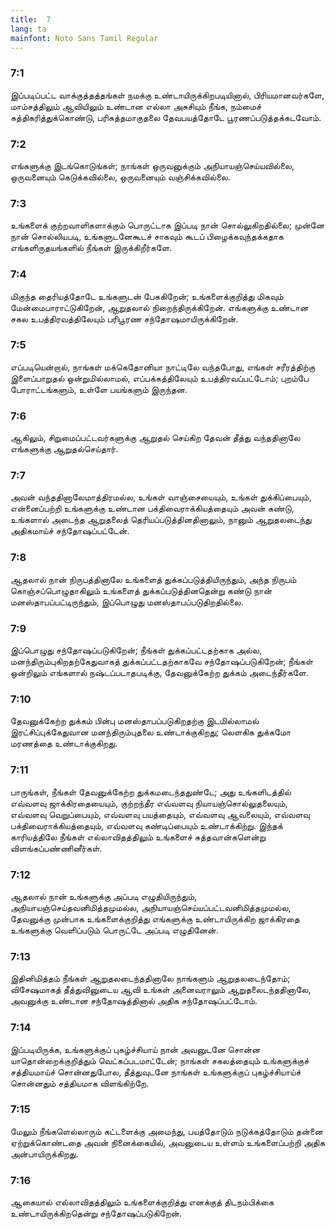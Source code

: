 ```yaml
---
title:  7
lang: ta
mainfont: Noto Sans Tamil Regular
---
```


###  7:1

இப்படிப்பட்ட வாக்குத்தத்தங்கள் நமக்கு உண்டாயிருக்கிறபடியினால், பிரியமானவர்களே, மாம்சத்திலும் ஆவியிலும் உண்டான எல்லா அசுசியும் நீங்க, நம்மைச் சுத்திகரித்துக்கொண்டு, பரிசுத்தமாகுதலை தேவபயத்தோடே பூரணப்படுத்தக்கடவோம்.

###  7:2

எங்களுக்கு இடங்கொடுங்கள்; நாங்கள் ஒருவனுக்கும் அநியாயஞ்செய்யவில்லை, ஒருவனையும் கெடுக்கவில்லை, ஒருவனையும் வஞ்சிக்கவில்லை.

###  7:3

உங்களைக் குற்றவாளிகளாக்கும் பொருட்டாக இப்படி நான் சொல்லுகிறதில்லை; முன்னே நான் சொல்லியபடி, உங்களுடனேகூடச் சாகவும் கூடப் பிழைக்கவுந்தக்கதாக எங்களிருதயங்களில் நீங்கள் இருக்கிறீர்களே.

###  7:4

மிகுந்த தைரியத்தோடே உங்களுடன் பேசுகிறேன்; உங்களைக்குறித்து மிகவும் மேன்மைபாராட்டுகிறேன், ஆறுதலால் நிறைந்திருக்கிறேன். எங்களுக்கு உண்டான சகல உபத்திரவத்திலேயும் பரிபூரண சந்தோஷமாயிருக்கிறேன்.

###  7:5

எப்படியென்றால், நாங்கள் மக்கெதோனியா நாட்டிலே வந்தபோது, எங்கள் சரீரத்திற்கு இளைப்பாறுதல் ஒன்றுமில்லாமல், எப்பக்கத்திலேயும் உபத்திரவப்பட்டோம்; புறம்பே போராட்டங்களும், உள்ளே பயங்களும் இருந்தன.

###  7:6

ஆகிலும், சிறுமைப்பட்டவர்களுக்கு ஆறுதல் செய்கிற தேவன் தீத்து வந்ததினாலே எங்களுக்கு ஆறுதல்செய்தார்.

###  7:7

அவன் வந்ததினாலேமாத்திரமல்ல, உங்கள் வாஞ்சையையும், உங்கள் துக்கிப்பையும், என்னைப்பற்றி உங்களுக்கு உண்டான பக்திவைராக்கியத்தையும் அவன் கண்டு, உங்களால் அடைந்த ஆறுதலைத் தெரியப்படுத்தினதினாலும், நானும் ஆறுதலடைந்து அதிகமாய்ச் சந்தோஷப்பட்டேன்.

###  7:8

ஆதலால் நான் நிருபத்தினாலே உங்களைத் துக்கப்படுத்தியிருந்தும், அந்த நிருபம் கொஞ்சப்பொழுதாகிலும் உங்களைத் துக்கப்படுத்தினதென்று கண்டு நான் மனஸ்தாபப்பட்டிருந்தும், இப்பொழுது மனஸ்தாபப்படுதிறதில்லை.

###  7:9

இப்பொழுது சந்தோஷப்படுகிறேன்; நீங்கள் துக்கப்பட்டதற்காக அல்ல, மனந்திரும்புகிறதற்கேதுவாகத் துக்கப்பட்டதற்காகவே சந்தோஷப்படுகிறேன்; நீங்கள் ஒன்றிலும் எங்களால் நஷ்டப்படாதபடிக்கு, தேவனுக்கேற்ற துக்கம் அடைந்தீர்களே.

###  7:10

தேவனுக்கேற்ற துக்கம் பின்பு மனஸ்தாபப்படுகிறதற்கு இடமில்லாமல் இரட்சிப்புக்கேதுவான மனந்திரும்புதலை உண்டாக்குகிறது; லெளகிக துக்கமோ மரணத்தை உண்டாக்குகிறது.

###  7:11

பாருங்கள், நீங்கள் தேவனுக்கேற்ற துக்கமடைந்ததுண்டே; அது உங்களிடத்தில் எவ்வளவு ஜாக்கிரதையையும், குற்றந்தீர எவ்வளவு நியாயஞ்சொல்லுதலையும், எவ்வளவு வெறுப்பையும், எவ்வளவு பயத்தையும், எவ்வளவு ஆவலையும், எவ்வளவு பக்திவைராக்கியத்தையும், எவ்வளவு கண்டிப்பையும் உண்டாக்கிற்று. இந்தக் காரியத்திலே நீங்கள் எல்லாவிதத்திலும் உங்களைச் சுத்தவான்களென்று விளங்கப்பண்ணினீர்கள்.

###  7:12

ஆதலால் நான் உங்களுக்கு அப்படி எழுதியிருந்தும், அநியாயஞ்செய்தவனிமித்தமுமல்ல, அநியாயஞ்செய்யப்பட்டவனிமித்தமுமல்ல, தேவனுக்கு முன்பாக உங்களைக்குறித்து எங்களுக்கு உண்டாயிருக்கிற ஜாக்கிரதை உங்களுக்கு வெளிப்படும் பொருட்டே அப்படி எழுதினேன்.

###  7:13

இதினிமித்தம் நீங்கள் ஆறுதலடைந்ததினாலே நாங்களும் ஆறுதலடைந்தோம்; விசேஷமாகத் தீத்துவினுடைய ஆவி உங்கள் அனைவராலும் ஆறுதலைடந்ததினாலே, அவனுக்கு உண்டான சந்தோஷத்தினால் அதிக சந்தோஷப்பட்டோம்.

###  7:14

இப்படியிருக்க, உங்களுக்குப் புகழ்ச்சியாய் நான் அவனுடனே சொன்ன யாதொன்றைக்குறித்தும் வெட்கப்படமாட்டேன்; நாங்கள் சகலத்தையும் உங்களுக்குச் சத்தியமாய்ச் சொன்னதுபோல, தீத்துவுடனே நாங்கள் உங்களுக்குப் புகழ்ச்சியாய்ச் சொன்னதும் சத்தியமாக விளங்கிற்றே.

###  7:15

மேலும் நீங்களெல்லாரும் கட்டளைக்கு அமைந்து, பயத்தோடும் நடுக்கத்தோடும் தன்னை ஏற்றுக்கொண்டதை அவன் நினைக்கையில், அவனுடைய உள்ளம் உங்களைப்பற்றி அதிக அன்பாயிருக்கிறது.

###  7:16

ஆகையால் எல்லாவிதத்திலும் உங்களைக்குறித்து எனக்குத் திடநம்பிக்கை உண்டாயிருக்கிறதென்று சந்தோஷப்படுகிறேன்.

